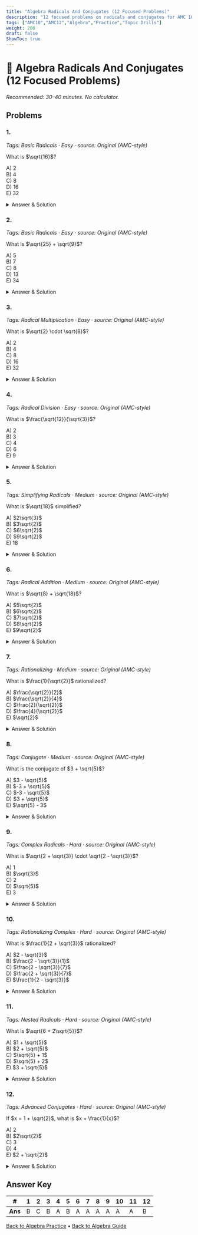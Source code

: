 ```yaml
---
title: "Algebra Radicals And Conjugates (12 Focused Problems)"
description: "12 focused problems on radicals and conjugates for AMC 10/12 preparation."
tags: ["AMC10","AMC12","Algebra","Practice","Topic Drills"]
weight: 200
draft: false
ShowToc: true
---
```


# 🧮 Algebra Radicals And Conjugates (12 Focused Problems)

_Recommended: 30–40 minutes. No calculator._

## Problems

### 1.
*Tags: Basic Radicals · Easy · source: Original (AMC-style)*

What is $\sqrt{16}$?

A) $2$  
B) $4$  
C) $8$  
D) $16$  
E) $32$

<details><summary>Answer & Solution</summary>
<p><strong>Answer: B</strong></p>
<p>$\sqrt{16} = 4$ since $4^2 = 16$.</p>
</details>

### 2.
*Tags: Basic Radicals · Easy · source: Original (AMC-style)*

What is $\sqrt{25} + \sqrt{9}$?

A) $5$  
B) $7$  
C) $8$  
D) $13$  
E) $34$

<details><summary>Answer & Solution</summary>
<p><strong>Answer: C</strong></p>
<p>$\sqrt{25} + \sqrt{9} = 5 + 3 = 8$.</p>
</details>

### 3.
*Tags: Radical Multiplication · Easy · source: Original (AMC-style)*

What is $\sqrt{2} \cdot \sqrt{8}$?

A) $2$  
B) $4$  
C) $8$  
D) $16$  
E) $32$

<details><summary>Answer & Solution</summary>
<p><strong>Answer: B</strong></p>
<p>$\sqrt{2} \cdot \sqrt{8} = \sqrt{2 \cdot 8} = \sqrt{16} = 4$.</p>
</details>

### 4.
*Tags: Radical Division · Easy · source: Original (AMC-style)*

What is $\frac{\sqrt{12}}{\sqrt{3}}$?

A) $2$  
B) $3$  
C) $4$  
D) $6$  
E) $9$

<details><summary>Answer & Solution</summary>
<p><strong>Answer: A</strong></p>
<p>$\frac{\sqrt{12}}{\sqrt{3}} = \sqrt{\frac{12}{3}} = \sqrt{4} = 2$.</p>
</details>

### 5.
*Tags: Simplifying Radicals · Medium · source: Original (AMC-style)*

What is $\sqrt{18}$ simplified?

A) $2\sqrt{3}$  
B) $3\sqrt{2}$  
C) $6\sqrt{2}$  
D) $9\sqrt{2}$  
E) $18$

<details><summary>Answer & Solution</summary>
<p><strong>Answer: B</strong></p>
<p>$\sqrt{18} = \sqrt{9 \cdot 2} = \sqrt{9} \cdot \sqrt{2} = 3\sqrt{2}$.</p>
</details>

### 6.
*Tags: Radical Addition · Medium · source: Original (AMC-style)*

What is $\sqrt{8} + \sqrt{18}$?

A) $5\sqrt{2}$  
B) $6\sqrt{2}$  
C) $7\sqrt{2}$  
D) $8\sqrt{2}$  
E) $9\sqrt{2}$

<details><summary>Answer & Solution</summary>
<p><strong>Answer: A</strong></p>
<p>$\sqrt{8} + \sqrt{18} = 2\sqrt{2} + 3\sqrt{2} = 5\sqrt{2}$.</p>
</details>

### 7.
*Tags: Rationalizing · Medium · source: Original (AMC-style)*

What is $\frac{1}{\sqrt{2}}$ rationalized?

A) $\frac{\sqrt{2}}{2}$  
B) $\frac{\sqrt{2}}{4}$  
C) $\frac{2}{\sqrt{2}}$  
D) $\frac{4}{\sqrt{2}}$  
E) $\sqrt{2}$

<details><summary>Answer & Solution</summary>
<p><strong>Answer: A</strong></p>
<p>$\frac{1}{\sqrt{2}} = \frac{1}{\sqrt{2}} \cdot \frac{\sqrt{2}}{\sqrt{2}} = \frac{\sqrt{2}}{2}$.</p>
</details>

### 8.
*Tags: Conjugate · Medium · source: Original (AMC-style)*

What is the conjugate of $3 + \sqrt{5}$?

A) $3 - \sqrt{5}$  
B) $-3 + \sqrt{5}$  
C) $-3 - \sqrt{5}$  
D) $3 + \sqrt{5}$  
E) $\sqrt{5} - 3$

<details><summary>Answer & Solution</summary>
<p><strong>Answer: A</strong></p>
<p>The conjugate of $a + b\sqrt{c}$ is $a - b\sqrt{c}$, so the conjugate of $3 + \sqrt{5}$ is $3 - \sqrt{5}$.</p>
</details>

### 9.
*Tags: Complex Radicals · Hard · source: Original (AMC-style)*

What is $\sqrt{2 + \sqrt{3}} \cdot \sqrt{2 - \sqrt{3}}$?

A) $1$  
B) $\sqrt{3}$  
C) $2$  
D) $\sqrt{5}$  
E) $3$

<details><summary>Answer & Solution</summary>
<p><strong>Answer: A</strong></p>
<p>Using the difference of squares: $\sqrt{2 + \sqrt{3}} \cdot \sqrt{2 - \sqrt{3}} = \sqrt{(2 + \sqrt{3})(2 - \sqrt{3})} = \sqrt{4 - 3} = \sqrt{1} = 1$.</p>
</details>

### 10.
*Tags: Rationalizing Complex · Hard · source: Original (AMC-style)*

What is $\frac{1}{2 + \sqrt{3}}$ rationalized?

A) $2 - \sqrt{3}$  
B) $\frac{2 - \sqrt{3}}{1}$  
C) $\frac{2 - \sqrt{3}}{7}$  
D) $\frac{2 + \sqrt{3}}{7}$  
E) $\frac{1}{2 - \sqrt{3}}$

<details><summary>Answer & Solution</summary>
<p><strong>Answer: A</strong></p>
<p>Multiplying by the conjugate: $\frac{1}{2 + \sqrt{3}} \cdot \frac{2 - \sqrt{3}}{2 - \sqrt{3}} = \frac{2 - \sqrt{3}}{(2 + \sqrt{3})(2 - \sqrt{3})} = \frac{2 - \sqrt{3}}{4 - 3} = 2 - \sqrt{3}$.</p>
</details>

### 11.
*Tags: Nested Radicals · Hard · source: Original (AMC-style)*

What is $\sqrt{6 + 2\sqrt{5}}$?

A) $1 + \sqrt{5}$  
B) $2 + \sqrt{5}$  
C) $\sqrt{5} + 1$  
D) $\sqrt{5} + 2$  
E) $3 + \sqrt{5}$

<details><summary>Answer & Solution</summary>
<p><strong>Answer: A</strong></p>
<p>We need to find $a$ and $b$ such that $(a + b\sqrt{5})^2 = 6 + 2\sqrt{5}$. Expanding: $a^2 + 5b^2 + 2ab\sqrt{5} = 6 + 2\sqrt{5}$. So $a^2 + 5b^2 = 6$ and $2ab = 2$, giving $ab = 1$. Trying $a = 1, b = 1$: $(1 + \sqrt{5})^2 = 1 + 5 + 2\sqrt{5} = 6 + 2\sqrt{5}$ ✓.</p>
</details>

### 12.
*Tags: Advanced Conjugates · Hard · source: Original (AMC-style)*

If $x = 1 + \sqrt{2}$, what is $x + \frac{1}{x}$?

A) $2$  
B) $2\sqrt{2}$  
C) $3$  
D) $4$  
E) $2 + \sqrt{2}$

<details><summary>Answer & Solution</summary>
<p><strong>Answer: A</strong></p>
<p>We have $x = 1 + \sqrt{2}$, so $\frac{1}{x} = \frac{1}{1 + \sqrt{2}} \cdot \frac{1 - \sqrt{2}}{1 - \sqrt{2}} = \frac{1 - \sqrt{2}}{1 - 2} = \frac{1 - \sqrt{2}}{-1} = -1 + \sqrt{2}$. Therefore $x + \frac{1}{x} = (1 + \sqrt{2}) + (-1 + \sqrt{2}) = 2\sqrt{2}$.</p>
</details>

## Answer Key

| # | 1 | 2 | 3 | 4 | 5 | 6 | 7 | 8 | 9 | 10 | 11 | 12 |
|---|---|---|---|---|---|---|---|---|---|---|---|---|
| **Ans** | B | C | B | A | B | A | A | A | A | A | A | B |

[Back to Algebra Practice](../_index.md) • [Back to Algebra Guide](../..)